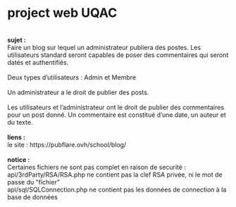 # project web UQAC<br>
<br>
<b>sujet :</b> <br>
Faire un blog sur lequel un administrateur publiera des postes. Les utilisateurs standard seront capables de poser des commentaires qui seront datés et authentifiés.<br>
<br>
Deux types d’utilisateurs : Admin et Membre<br>
<br>
Un administrateur a le droit de publier des posts.<br>
<br>
Les utilisateurs et l’administrateur ont le droit de publier des commentaires pour un post donné. Un commentaire est constitué d’une date, un auteur et du texte.<br>
<br>
<b> liens :</b><br>
le site : https://pubflare.ovh/school/blog/<br>
<br>
<b> notice :</b><br>
Certaines fichiers ne sont pas complet en raison de securité :<br>
api/3rdParty/RSA/RSA.php ne contient pas la clef RSA privée, ni le mot de passe du "fichier"<br>
api/sql/SQLConnection.php ne contient pas les données de connection à la base de données<br>
